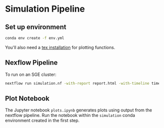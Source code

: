 Simulation Pipeline
==

Set up environment
--
```bash
conda env create -f env.yml
```

You'll also need a [tex installation](https://www.latex-project.org/get/) for plotting functions.

Nexflow Pipeline
--
To run on an SGE cluster:
```bash
nextflow run simulation.nf -with-report report.html -with-timeline timeline.html -with-dag dag.html
```

Plot Notebook
--
The Jupyter notebook `plots.ipynb` generates plots using output from the nextflow pipeline.
Run the notebook within the `simulation` conda environment created in the first step.
